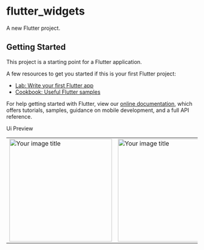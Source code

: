 # flutter_widgets

A new Flutter project.

## Getting Started

This project is a starting point for a Flutter application.

A few resources to get you started if this is your first Flutter project:

- [Lab: Write your first Flutter app](https://flutter.dev/docs/get-started/codelab)
- [Cookbook: Useful Flutter samples](https://flutter.dev/docs/cookbook)

For help getting started with Flutter, view our
[online documentation](https://flutter.dev/docs), which offers tutorials,
samples, guidance on mobile development, and a full API reference.


Ui Preview


<table>

<tr>

<td>

<img src="https://user-images.githubusercontent.com/103892160/230848111-54458106-b8c2-4874-bfd3-1966c9d8be48.png" alt="Your image title" width="270"/>

</td>


<td>

<img src="https://user-images.githubusercontent.com/103892160/230848161-138e6150-5ebd-41ae-8d3a-27e8a32bef4d.png" alt="Your image title" width="270"/>

</td>

<td>

<img src="https://user-images.githubusercontent.com/103892160/230848180-21385596-9855-493b-b9ac-ef0707a104ad.png" alt="Your image title" width="270"/>

</td>


</tr>
</table>





